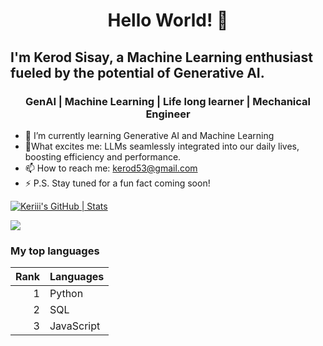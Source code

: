 <h1 align= "center"> Hello World! 👋 </h1>

<h2>I'm Kerod Sisay, a Machine Learning enthusiast fueled by the potential of Generative AI.</h2>

<h3 align= "center"> GenAI | Machine Learning | Life long learner | Mechanical Engineer</h3>


- 🌱 I’m currently learning Generative AI and Machine Learning
- 🤌What excites me: LLMs seamlessly integrated into our daily lives, boosting efficiency and performance.
- 📫 How to reach me: kerod53@gmail.com
- ⚡ P.S. Stay tuned for a fun fact coming soon!

[![Keriii's GitHub | Stats](https://stats.quine.sh/Keriii/github?theme=dark)](https://quine.sh?utm_source=widgets&utm_campaign=Keriii)  
<!--[![Keriii's GitHub | Languages Over Time](https://stats.quine.sh/Keriii/languages-over-time?theme=dark)](https://quine.sh?utm_source=widgets&utm_campaign=Keriii)-->

![](https://komarev.com/ghpvc/?username=keriii)
<h3> My top languages </h3>

| Rank | Languages |
|-----:|-----------|
|     1| Python    |
|     2| SQL       |
|     3| JavaScript|
